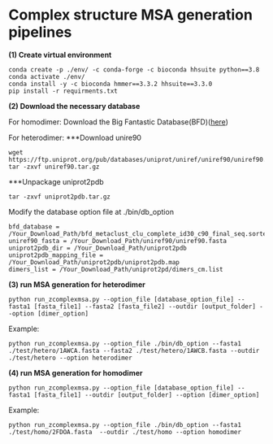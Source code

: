 # Complex structure MSA generation pipelines

**(1) Create virtual environment**

```
conda create -p ./env/ -c conda-forge -c bioconda hhsuite python==3.8
conda activate ./env/
conda install -y -c bioconda hmmer==3.3.2 hhsuite==3.3.0
pip install -r requirments.txt
```

**(2) Download the necessary database**

For homodimer:
Download the Big Fantastic Database(BFD)([here](https://bfd.mmseqs.com/))

For heterodimer:
***Download unire90
```
wget https://ftp.uniprot.org/pub/databases/uniprot/uniref/uniref90/uniref90.fasta.gz
tar -zxvf uniref90.tar.gz
```
***Unpackage uniprot2pdb
```
tar -zxvf uniprot2pdb.tar.gz
```
Modify the database option file at ./bin/db_option
```
bfd_database = /Your_Download_Path/bfd_metaclust_clu_complete_id30_c90_final_seq.sorted_opt
uniref90_fasta = /Your_Download_Path/uniref90/uniref90.fasta
uniprot2pdb_dir = /Your_Download_Path/uniprot2pdb
uniprot2pdb_mapping_file = /Your_Download_Path/uniprot2pdb/uniprot2pdb.map
dimers_list = /Your_Download_Path/uniprot2pd/dimers_cm.list
```

**(3) run MSA generation for heterodimer**

```
python run_zcomplexmsa.py --option_file [database_option_file] --fasta1 [fasta_file1] --fasta2 [fasta_file2] --outdir [output_folder] --option [dimer_option]

```
Example:
```
python run_zcomplexmsa.py --option_file ./bin/db_option --fasta1 ./test/hetero/1AWCA.fasta --fasta2 ./test/hetero/1AWCB.fasta --outdir ./test/hetero --option heterodimer
```

**(4) run MSA generation for homodimer**

```
python run_zcomplexmsa.py --option_file [database_option_file] --fasta1 [fasta_file1] --outdir [output_folder] --option [dimer_option]
```
Example: 

```
python run_zcomplexmsa.py --option_file ./bin/db_option --fasta1 ./test/homo/2FDOA.fasta  --outdir ./test/homo --option homodimer
```

